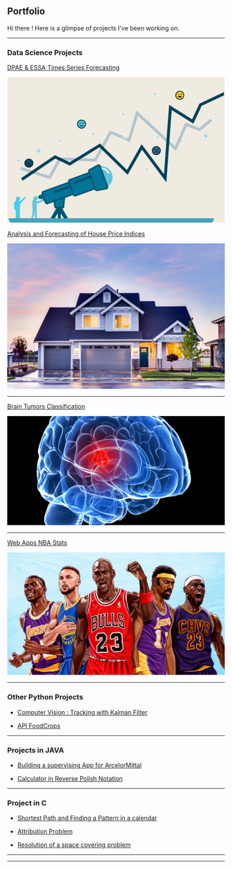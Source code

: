 ## Portfolio

Hi there ! 
Here is a glimpse of projects I've been working on.

---

### **Data Science** Projects

[DPAE & ESSA Times Series Forecasting](DPAE_ESSA_ts_forecast.md)

<img src="images/ts_forecasting.png?raw=true"/>

[Analysis and Forecasting of House Price Indices](/pdf/TS_housepricing.pdf)

<img src="images/housepricing.jpeg?raw=true"/>

---
[Brain Tumors Classification](brain_tumors_classification.md)

<img src="images/Tumor.jpg?raw=true"/>

---
[Web Apps NBA Stats](webapp_nba.md)

<img src="images/nba_stats_img.webp?raw=true"/>



---

### Other **Python** Projects

- [Computer Vision : Tracking with Kalman Filter](kalman.md)

- [API FoodCrops](https://github.com/AdrienRGO/API_FoodCrops.git)

---

### Projects in **JAVA**

- [Building a supervising App for ArcelorMittal](https://github.com/AdrienRGO/ArcelorMittal_Application.git)

- [Calculator in Reverse Polish Notation](https://github.com/AdrienRGO/Reverse_Polish_Notation_Calculator.git)

---

### Project in **C**

- [Shortest Path and Finding a Pattern in a calendar](https://github.com/AdrienRGO/Calendar_Pattern_Shortest_Path.git)

- [Attribution Problem](https://github.com/AdrienRGO/Complexity-Recursion_Attribution.git)

- [Resolution of a space covering problem](https://github.com/AdrienRGO/Complexity-Recursion_Covering.git)

---




---

